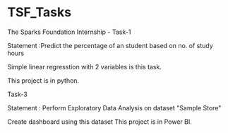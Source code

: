 # TSF_Tasks
The Sparks Foundation Internship -
Task-1

Statement :Predict the percentage of an student based on no. of study hours

Simple linear regresstion with 2 variables is this task.

This project is in python.

Task-3

Statement : Perform Exploratory Data Analysis on dataset "Sample Store"

Create dashboard using this dataset
This project is in Power BI.
